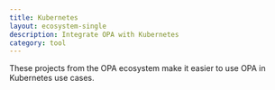 ```yaml
---
title: Kubernetes
layout: ecosystem-single
description: Integrate OPA with Kubernetes
category: tool
---
```


These projects from the OPA ecosystem make it easier to use OPA in Kubernetes use cases.
